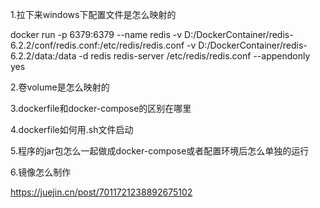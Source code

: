 1.拉下来windows下配置文件是怎么映射的

docker run -p 6379:6379
         --name redis 
         -v D:/DockerContainer/redis-6.2.2/conf/redis.conf:/etc/redis/redis.conf 
         -v D:/DockerContainer/redis-6.2.2/data:/data
         -d redis
         redis-server /etc/redis/redis.conf --appendonly yes
<!-- 
-p 6379:6379:把容器内的6379端口映射到宿主机6379端口
-v D:/DockerContainer/redis-6.2.2/conf/redis.conf:/etc/redis/redis.conf：把宿主机配置好的redis.conf放到容器内的这个位置中
-v D:/DockerContainer/redis-6.2.2/data:/data：把redis持久化的数据在宿主机内显示，做数据备份
redis-server /etc/redis/redis.conf：这个是关键配置，让redis不是无配置启动，而是按照这个redis.conf的配置启动
–appendonly yes：redis启动后数据持久化
-->
2.卷volume是怎么映射的
<!-- 
    linux下：
        - "/docker/apollo/logs/100003172:/opt/logs/100003172"
 -->

3.dockerfile和docker-compose的区别在哪里

4.dockerfile如何用.sh文件启动

5.程序的jar包怎么一起做成docker-compose或者配置环境后怎么单独的运行

6.镜像怎么制作



https://juejin.cn/post/7011721238892675102

